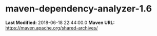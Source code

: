 # maven-dependency-analyzer-1.6

**Last Modified:** 2018-06-18 22:44:00.0
**Maven URL:** https://maven.apache.org/shared-archives/
